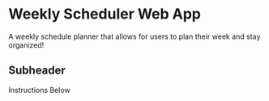 # Weekly Scheduler Web App
A weekly schedule planner that allows for users to plan their week and stay organized!
## Subheader
Instructions Below
